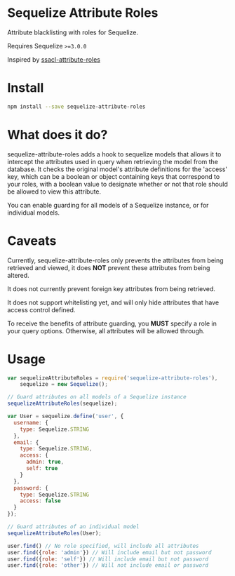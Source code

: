 # Sequelize Attribute Roles

Attribute blacklisting with roles for Sequelize.

Requires Sequelize `>=3.0.0`

Inspired by [ssacl-attribute-roles](https://github.com/mickhansen/ssacl-attribute-roles)

# Install

```sh
npm install --save sequelize-attribute-roles
```

# What does it do?

sequelize-attribute-roles adds a hook to sequelize models that allows it to intercept the attributes used in query when retrieving the model from the database. It checks the original model's attribute definitions for the 'access' key, which can be a boolean or object containing keys that correspond to your roles, with a boolean value to designate whether or not that role should be allowed to view this attribute.

You can enable guarding for all models of a Sequelize instance, or for individual models.

# Caveats

Currently, sequelize-attribute-roles only prevents the attributes from being retrieved and viewed, it does **NOT** prevent these attributes from being altered.

It does not currently prevent foreign key attributes from being retrieved.

It does not support whitelisting yet, and will only hide attributes that have access control defined.

To receive the benefits of attribute guarding, you **MUST** specify a role in your query options. Otherwise, all attributes will be allowed through.

# Usage

```js
var sequelizeAttributeRoles = require('sequelize-attribute-roles'),
    sequelize = new Sequelize();

// Guard attributes on all models of a Sequelize instance
sequelizeAttributeRoles(sequelize);

var User = sequelize.define('user', {
  username: {
    type: Sequelize.STRING
  },
  email: {
    type: Sequelize.STRING,
    access: {
      admin: true,
      self: true
    }
  },
  password: {
    type: Sequelize.STRING
    access: false
  }
});

// Guard attributes of an individual model
sequelizeAttributeRoles(User);

user.find() // No role specified, will include all attributes
user.find({role: 'admin'}) // Will include email but not password
user.find({role: 'self'}) // Will include email but not password
user.find({role: 'other'}) // Will not include email or password
```